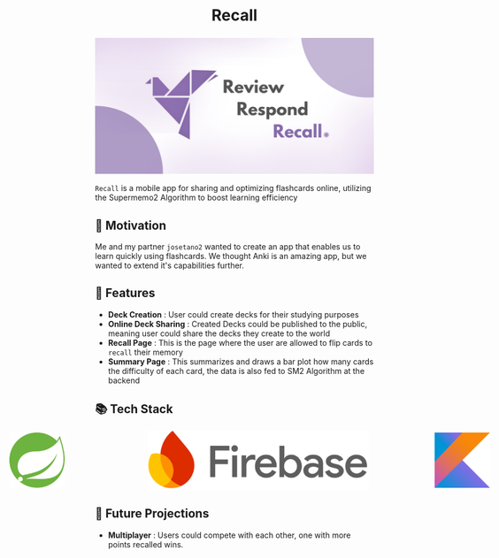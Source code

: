 <h1 align="center">Recall</h1>
<p align="center" style="margin-top:24px">
  <img src="README_DATA/03. App Banner/Recall.png" width="900" alt="VCTClipper Logo"/>
</p>

`Recall` is a mobile app for sharing and optimizing flashcards online, utilizing the Supermemo2 Algorithm to boost learning efficiency

## 🚀 Motivation

Me and my partner `josetano2` wanted to create an app that enables us to learn quickly using flashcards. We thought Anki is an amazing app, but we wanted to extend it's capabilities further.

## 🌟 Features

- **Deck Creation** : User could create decks for their studying purposes
- **Online Deck Sharing** : Created Decks could be published to the public, meaning user could share the decks they create to the world
- **Recall Page** : This is the page where the user are allowed to flip cards to `recall` their memory
- **Summary Page** : This summarizes and draws a bar plot how many cards the difficulty of each card, the data is also fed to SM2 Algorithm at the backend

## 📚 Tech Stack

<div style=" display:flex; align-items:center; justify-content:center; gap:40px; width:500px">
&nbsp;&nbsp;&nbsp;&nbsp;&nbsp;<img src="README_DATA/05. Stacks/SpringBoot.png" height="100" alt="spring"/>&nbsp;&nbsp;&nbsp;&nbsp;&nbsp;&nbsp;&nbsp;&nbsp;&nbsp;&nbsp;
    <img src="README_DATA/05. Stacks/Firebase.svg" width="400" alt="firebase" style="margin-left:30px"/>&nbsp;&nbsp;&nbsp;&nbsp;&nbsp;&nbsp;&nbsp;&nbsp;&nbsp;&nbsp;
        <img src="README_DATA/05. Stacks/Kotlin.png" width="100" alt="kotlin"/>
</div >



## 🔮 Future Projections

- **Multiplayer** : Users could compete with each other, one with more points recalled wins.
